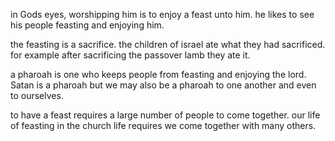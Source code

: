 in Gods eyes, worshipping him is to enjoy a feast unto him. he likes to see his people feasting and enjoying him.

the feasting is a sacrifice. the children of israel ate what they had sacrificed. for example after sacrificing the passover lamb they ate it.

a pharoah is one who keeps people from feasting and enjoying the lord. Satan is a pharoah but we may also be a pharoah to one another and even to ourselves.

to have a feast requires a large number of people to come together. our life of feasting in the church life requires we come together with many others.
